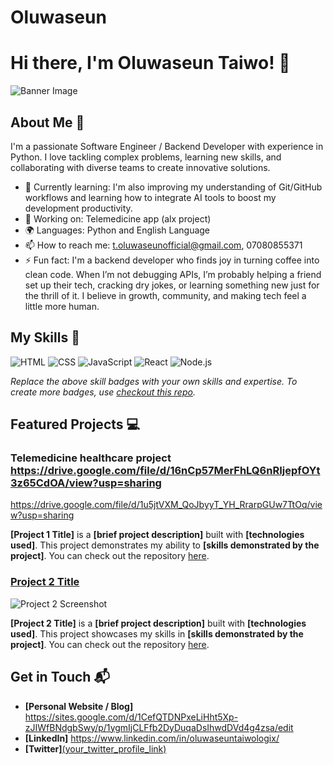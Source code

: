 # Oluwaseun
# Hi there, I'm Oluwaseun Taiwo! 👋

![Banner Image](your_banner_image_url_here)

## About Me 🚀

I'm a passionate Software Engineer / Backend Developer with experience in Python. I love tackling complex problems, learning new skills, and collaborating with diverse teams to create innovative solutions.

- 🌱 Currently learning:  I'm also improving my understanding of Git/GitHub workflows and learning how to integrate AI tools to boost my development productivity.
- 🔭 Working on: Telemedicine app (alx project)
- 🌍 Languages: Python and English Language 
- 📫 How to reach me: t.oluwaseunofficial@gmail.com, 07080855371
- ⚡ Fun fact: I'm a backend developer who finds joy in turning coffee into clean code. When I’m not debugging APIs, I’m probably helping a friend set up their tech, cracking dry jokes, or learning something new just for the thrill of it. I believe in growth, community, and making tech feel a little more human.

## My Skills 🧠

![HTML](https://img.shields.io/badge/-HTML-E34F26?style=flat-square&logo=html5&logoColor=white)
![CSS](https://img.shields.io/badge/-CSS-1572B6?style=flat-square&logo=css3&logoColor=white)
![JavaScript](https://img.shields.io/badge/-JavaScript-F7DF1E?style=flat-square&logo=javascript&logoColor=black)
![React](https://img.shields.io/badge/-React-61DAFB?style=flat-square&logo=react&logoColor=black)
![Node.js](https://img.shields.io/badge/-Node.js-339933?style=flat-square&logo=node.js&logoColor=white)

*Replace the above skill badges with your own skills and expertise. To create more badges, use [checkout this repo](https://github.com/alexandresanlim/Badges4-README.md-Profile).*

## Featured Projects 💻

### Telemedicine healthcare project https://drive.google.com/file/d/16nCp57MerFhLQ6nRIjepfOYt3z65CdOA/view?usp=sharing

https://drive.google.com/file/d/1u5jtVXM_QoJbyyT_YH_RrarpGUw7TtOq/view?usp=sharing

**[Project 1 Title]** is a **[brief project description]** built with **[technologies used]**. This project demonstrates my ability to **[skills demonstrated by the project]**. You can check out the repository [here](project_1_repository_link).

### [Project 2 Title](project_2_link)

![Project 2 Screenshot](project_2_screenshot_url)

**[Project 2 Title]** is a **[brief project description]** built with **[technologies used]**. This project showcases my skills in **[skills demonstrated by the project]**. You can check out the repository [here](project_2_repository_link).

## Get in Touch 📬

- **[Personal Website / Blog]** https://sites.google.com/d/1CefQTDNPxeLiHht5Xp-zJIWfBNdgbSwy/p/1ygmIjCLFfb2DyDuqaDsIhwdDVd4g4zsa/edit
- **[LinkedIn]** https://www.linkedin.com/in/oluwaseuntaiwologix/
- **[Twitter]**[(your_twitter_profile_link)](https://x.com/oluwaseun_30005)


